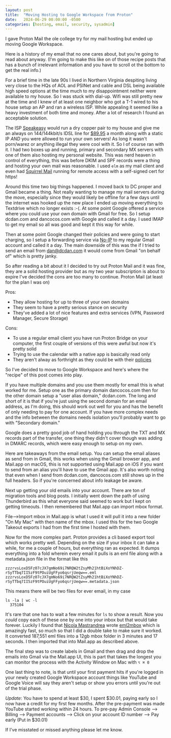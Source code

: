```yaml
---
layout: post
title:  "Moving Hosting to Google Workspace from Proton"
date:   2024-06-29 00:00:00 -0500
categories: [hosting, email, security, sysadmin]
---
```


I gave Proton Mail the ole college try for my mail hosting but ended up moving Google Workspace. 

Here is a history of my email that no one cares about, but you're going to read about anyway. (I'm going to make this like on of those recipe posts that has a bunch of irrelevant information and you have to scroll ot the bottom to get the real info.) 

For a brief time in the late 90s I lived in Northern Virginia despiting living very close to the HQs of AOL and PSINet and cable and DSL being available high speed options at the time much to my disappointment neither were available to my house. So I was stuck with dial-up. Wifi was still pretty new at the time and I knew of at least one neighbor who got a T-1 wired to his house setup an AP and ran a wireless ISP. While appealing it seemed like a heavy investment of both time and money. After a lot of research I found an acceptable solution. 

The ISP [Speakeasy](https://en.wikipedia.org/wiki/Speakeasy_(ISP)) would run a dry copper pair to my house and give me an always on 144/144kbit/s IDSL line for [$89.95](https://en.wikipedia.org/wiki/ISDN_digital_subscriber_line) a month along with a static IP *AND* you were allowed to run your own servers! As long it wasn't porn/warez or anything illegal they were cool with it. So I of course ran with it. I had two boxes up and running, primary and secondary MX servers with one of them also hosting my personal website. This was nerd heaven in control of everything, this was before DKIM and SPF records were a thing and hosting your own mail was reasonable. I used `elm` as my mail client and even had [Squirrel Mail](https://www.squirrelmail.org) running for remote access with a self-signed cert for https!

Around this time two big things happened. I moved back to DC proper and Gmail became a thing. Not really wanting to manage my mail servers during the move, especially since they would likely be offline for a few days until the internet was hooked up the new place I ended up moving everything to Textdrive which no longer exists :-(. At some point Google offered a service where you could use your own domain with Gmail for free. So I setup dcdan.com and dancocos.com with Google and called it a day. I used IMAP to get my email so all was good and kept it this way for while. 

Then at some point Google changed their policies and were going to start charging, so I setup a forwarding service via [No-IP](https://www.noip.com) to my regular Gmail account and called it a day. The main downside of this was the if I tried to send an email from dan@dcdan.com it would come from Gmail "on behalf of" which is pretty janky.

So after reading a bit about it I decided to try out Proton Mail and it was fine, they are a solid hosting provider but as my two year subscription is about to expire I've decided the cons are too many to continue. 
Proton Mail (at least for the plan I was on)

Pros:
* They allow hosting for up to three of your own domains
* They seem to have a pretty serious stance on security
* They've added a lot of nice features and extra services (VPN, Password Manager, Secure Storage)

Cons: 
* To use a regular email client you have run Proton Bridge on your computer, the first couple of versions of this were awful but now it's pretty solid
* Trying to use the calendar with a native app is basically read only
* They aren't alway as forthright as they could be with their [policies](https://arstechnica.com/information-technology/2021/09/privacy-focused-protonmail-provided-a-users-ip-address-to-authorities/)

So I've decided to move to Google Workspace and here's where the "recipe" of this post comes into play. 

If you have multiple domains and you use them mostly for email this is what worked for me. Setup one as the primary domain dancocos.com then for the other domain setup a "user alias domain," dcdan.com. The long and short of it is that if you're just using the second domain for an email address, as I'm doing, this should work out well for you and has the benefit of only needing to pay for one account. If you have more complex needs and the info between the domains needs isolation you'll probably want to go with "Secondary domain."

Google does a pretty good job of hand holding you through the TXT and MX records part of the transfer, one thing they didn't cover though was adding in DMARC records, which were easy enough to setup on my own.

Here are takeaways from the email setup. You can setup the email aliases as send from in Gmail, this works when using the Gmail browser app, and Mail.app on macOS, this is not supported using Mail.app on iOS if you want to send from an alias you'll have to use the Gmail app. It's also worth noting that even when I send from dcdan.com, dancocos.com still shows up in the full headers. So if you're concerned about info leakage be aware. 

Next up getting your old emails into your account. There are ton of migration tools and blog posts. I initially went down the path of using Thunderbird as this what everyone said seemed to work but I kept on getting timeouts. I then remembered that Mail.app can import mbox format. 

File-->Import mbox in Mail.app is what I used it will pull it into a new folder "On My Mac" with then name of the mbox. I used this for the two Google Takeout exports I had from the first time I hosted with them.

Now for the more complex part. Proton provides a cli based export tool which works pretty well. Depending on the size if your inbox it can take a while, for me a couple of hours, but everything ran as expected. It dumps everything into a fold wherein every email it pulls is an eml file along with a metadata.json file in the format like this 

```
zzzrvsLoxD5Fz07cJX7gmNo69i7NRQW2tZsyMh21htBiXoYNhDZ-rSyTTbq7II5zF9tPOuiUgFFyo6qsrjUeqw==.eml
zzzrvsLoxD5Fz07cJX7gmNo69i7NRQW2tZsyMh21htBiXoYNhDZ-rSyTTbq7II5zF9tPOuiUgFFyo6qsrjUeqw==.metadata.json
```

This means there will be two files for ever email, in my case 

```
ls -la | wc -l
  375104
```

It's rare that one has to wait a few minutes for `ls` to show a result. Now you _could_ copy each of these one by one into your inbox but that would take forever. Luckily I found that [Nicola Mastrandrea](https://github.com/nick88msn) wrote [eml2mbox](https://github.com/nick88msn/eml2mbox) which is amazingly fast, so much so that I did a double take to make sure it worked. It converted 187,551 eml files into a 12gb mbox folder in 3 minutes and 17 seconds. I then imported that into Mail.app as described above. 

The final step was to create labels in Gmail and then drag and drop the emails into Gmail via the Mail.app UI, this is part that takes the longest you can monitor the process with the Activity Window on Mac with `⌥ ⌘ 0`

One last thing to note, is that until your first payment hits if you're logged in your newly created Google Workspace account things like YouTube and Google Voice will say they aren't setup or show you errors until you're out of the trial phase.

 *Update*: You have to spend at least $30, I spent $30.01, paying early so I now have a credit for my first few months. After the pre-payment was made YouTube started working within 24 hours. To pre-pay Admin Console --> Billing --> Payment accounts --> Click on your account ID number --> Pay early (Put in $30.01)

If I've misstated or missed anything please let me know. 